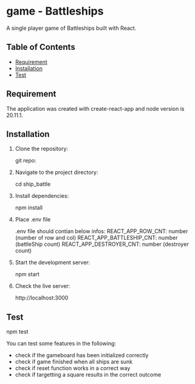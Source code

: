 # game - Battleships

A single player game of Battleships built with React.

## Table of Contents

- [Requirement](#requirement)
- [Installation](#installation)
- [Test](#test)

## Requirement

The application was created with create-react-app and node version is 20.11.1.

## Installation

1. Clone the repository:

    git repo:

2. Navigate to the project directory:

    cd ship_battle

3. Install dependencies:

    npm install

4. Place .env file

    .env file should contian below infos:
    REACT_APP_ROW_CNT: number (number of row and col)
    REACT_APP_BATTLESHIP_CNT: number (battleShip count)
    REACT_APP_DESTROYER_CNT: number (destroyer count)

4. Start the development server:

    npm start

5. Check the live server:

    http://localhost:3000

## Test

npm test

You can test some features in the following:
- check if the gameboard has been initialized correctly
- check if game finished when all ships are sunk
- check if reset function works in a correct way
- check if targetting a square results in the correct outcome

